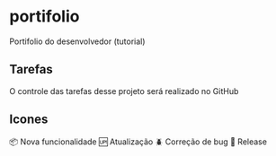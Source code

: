 # portifolio
Portifolio do desenvolvedor (tutorial)

## Tarefas

O controle das tarefas desse projeto será realizado no GitHub

## Icones

:package: Nova funcionalidade
:up: Atualização
:beetle: Correção de bug
:checkered_flag: Release